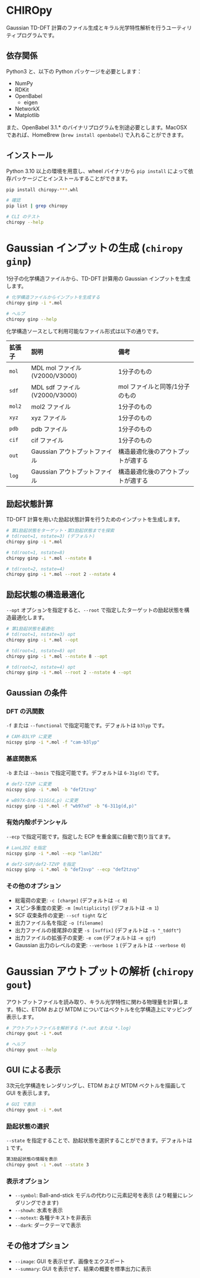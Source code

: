 # CHIROpy

Gaussian TD-DFT 計算のファイル生成とキラル光学特性解析を行うユーティリティプログラムです。

## 依存関係

Python3 と、以下の Python パッケージを必要とします：

- NumPy
- RDKit
- OpenBabel
  - eigen
- NetworkX
- Matplotlib

また、OpenBabel 3.1.\* のバイナリプログラムを別途必要とします。MacOSX であれば、HomeBrew (`brew install openbabel`) で入れることができます。

## インストール

Python 3.10 以上の環境を用意し、wheel バイナリから `pip install` によって依存パッケージごとインストールすることができます。

```bash
pip install chiropy-***.whl
```

```bash
# 確認
pip list | grep chiropy

# CLI のテスト
chiropy --help
```

# Gaussian インプットの生成 (`chiropy ginp`)

1分子の化学構造ファイルから、TD-DFT 計算用の Gaussian インプットを生成します。

```bash
# 化学構造ファイルからインプットを生成する
chiropy ginp -i *.mol

# ヘルプ
chiropy ginp --help
```

化学構造ソースとして利用可能なファイル形式は以下の通りです。

| 拡張子 | 説明 | 備考 |
| :---- | :-- | :--|
| `mol` | MDL mol ファイル (V2000/V3000) | 1分子のもの |
| `sdf` | MDL sdf ファイル (V2000/V3000) | mol ファイルと同等/1分子のもの |
| `mol2` | mol2 ファイル | 1分子のもの |
| `xyz` | xyz ファイル | 1分子のもの |
| `pdb` | pdb ファイル | 1分子のもの |
| `cif` | cif ファイル | 1分子のもの |
| `out` | Gaussian アウトプットファイル | 構造最適化後のアウトプットが適する |
| `log` | Gaussian アウトプットファイル | 構造最適化後のアウトプットが適する |

## 励起状態計算

TD-DFT 計算を用いた励起状態計算を行うためのインプットを生成します。

```bash
# 第1励起状態をターゲット・第3励起状態までを探索
# td(root=1, nstate=3) (デフォルト)
chiropy ginp -i *.mol 

# td(root=1, nstate=8)
chiropy ginp -i *.mol --nstate 8

# td(root=2, nstate=4)
chiropy ginp -i *.mol --root 2 --nstate 4
```

## 励起状態の構造最適化

`--opt` オプションを指定すると、`--root` で指定したターゲットの励起状態を構造最適化します。

```bash
# 第1励起状態を最適化
# td(root=1, nstate=3) opt
chiropy ginp -i *.mol --opt

# td(root=1, nstate=8) opt
chiropy ginp -i *.mol --nstate 8 --opt

# td(root=2, nstate=4) opt
chiropy ginp -i *.mol --root 2 --nstate 4 --opt
```

## Gaussian の条件

### DFT の汎関数

`-f` または `--functional` で指定可能です。デフォルトは `b3lyp` です。

```bash
# CAM-B3LYP に変更
nicspy ginp -i *.mol -f "cam-b3lyp"
```

### 基底関数系

`-b` または `--basis` で指定可能です。デフォルトは `6-31g(d)` です。

```bash
# def2-TZVP に変更
nicspy ginp -i *.mol -b "def2tzvp"

# wB97X-D/6-311G(d,p) に変更
nicspy ginp -i *.mol -f "wb97xd" -b "6-311g(d,p)"
```

### 有効内殻ポテンシャル

`--ecp` で指定可能です。指定した ECP を重金属に自動で割り当てます。

```bash
# LanL2DZ を指定
nicspy ginp -i *.mol --ecp "lanl2dz"

# def2-SVP/def2-TZVP を指定
nicspy ginp -i *.mol -b "def2svp" --ecp "def2tzvp"
```

### その他のオプション

- 総電荷の変更: `-c [charge]` (デフォルトは `-c 0`)
- スピン多重度の変更: `-m [multiplicity]` (デフォルトは `-m 1`)
- SCF 収束条件の変更: `--scf tight` など
- 出力ファイル名を指定 `-o [filename]`
- 出力ファイルの接尾辞の変更 `-s [suffix]` (デフォルトは `-s "_tddft"`)
- 出力ファイルの拡張子の変更: `-e com` (デフォルトは `-e gjf`)
- Gaussian 出力のレベルの変更: `--verbose 1` (デフォルトは `--verbose 0`)

# Gaussian アウトプットの解析 (`chiropy gout`)

アウトプットファイルを読み取り、キラル光学特性に関わる物理量を計算します。特に、ETDM および MTDM についてはベクトルを化学構造上にマッピング表示します。

```bash
# アウトプットファイルを解析する (*.out または *.log)
chiropy gout -i *.out

# ヘルプ
chiropy gout --help
```

## GUI による表示

3次元化学構造をレンダリングし、ETDM および MTDM ベクトルを描画して GUI を表示します。

```bash
# GUI で表示
chiropy gout -i *.out
```

### 励起状態の選択

`--state` を指定することで、励起状態を選択することができます。デフォルトは `1` です。

```bash
第3励起状態の情報を表示
chiropy gout -i *.out --state 3
```

### 表示オプション

- `--symbol`: Ball-and-stick モデルの代わりに元素記号を表示 (より軽量にレンダリングできます)
- `--showh`: 水素を表示
- `--notext`: 各種テキストを非表示
- `--dark`: ダークテーマで表示

## その他オプション

- `--image`: GUI を表示せず、画像をエクスポート
- `--summary`: GUI を表示せず、結果の概要を標準出力に表示

